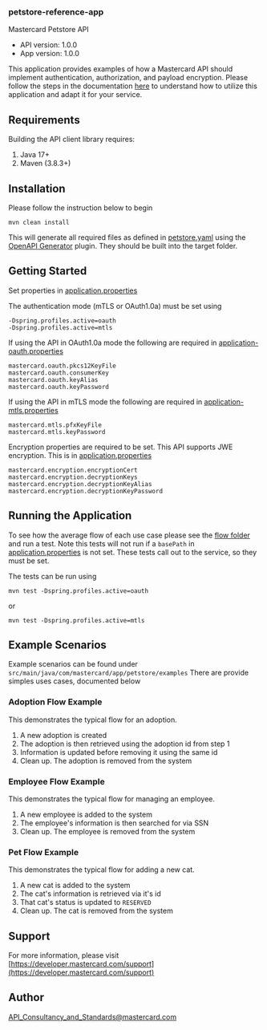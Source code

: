 ### petstore-reference-app

Mastercard Petstore API
- API version: 1.0.0
- App version: 1.0.0

This application provides examples of how a Mastercard API should implement authentication, authorization, and payload encryption.
Please follow the steps in the documentation [here](https://developer.mastercard.com/reference-service-ngw/documentation)
to understand how to utilize this application and adapt it for your service.

## Requirements

Building the API client library requires:
1. Java 17+
2. Maven (3.8.3+)

## Installation

Please follow the instruction below to begin

```shell
mvn clean install
```

This will generate all required files as defined in [petstore.yaml](src/main/resources/petstore.yaml) using the [OpenAPI Generator](https://openapi-generator.tech/) plugin. They should be built into the target folder.

## Getting Started

Set properties in [application.properties](src/main/resources/application.properties)

The authentication mode (mTLS or OAuth1.0a) must be set using 
```
-Dspring.profiles.active=oauth
-Dspring.profiles.active=mtls
```
If using the API in OAuth1.0a mode the following are required in [application-oauth.properties](src/main/resources/application-oauth.properties)
```
mastercard.oauth.pkcs12KeyFile
mastercard.oauth.consumerKey
mastercard.oauth.keyAlias
mastercard.oauth.keyPassword
```
If using the API in mTLS mode the following are required in [application-mtls.properties](src/main/resources/application-mtls.properties)
```
mastercard.mtls.pfxKeyFile
mastercard.mtls.keyPassword
```
Encryption properties are required to be set. This API supports JWE encryption. This is in [application.properties](src/main/resources/application.properties)
```
mastercard.encryption.encryptionCert
mastercard.encryption.decryptionKeys
mastercard.encryption.decryptionKeyAlias
mastercard.encryption.decryptionKeyPassword
```

## Running the Application

To see how the average flow of each use case please see the [flow folder](src/test/java/com/mastercard/app/petstore/flow) and run a test. Note this tests will not
run if a `basePath` in [application.properties](src/main/resources/application.properties) is not set. These tests call
out to the service, so they must be set.

The tests can be run using
```shell
mvn test -Dspring.profiles.active=oauth
```
or 
```shell
mvn test -Dspring.profiles.active=mtls
```

## Example Scenarios

Example scenarios can be found under `src/main/java/com/mastercard/app/petstore/examples`
There are provide simples uses cases, documented below

### Adoption Flow Example
This demonstrates the typical flow for an adoption. 
1) A new adoption is created 
2) The adoption is then retrieved using the adoption id from step 1 
3) Information is updated before removing it using the same id
4) Clean up. The adoption is removed from the system

### Employee Flow Example
This demonstrates the typical flow for managing an employee.
1) A new employee is added to the system
2) The employee's information is then searched for via SSN
3) Clean up. The employee is removed from the system

### Pet Flow Example
This demonstrates the typical flow for adding a new cat.
1) A new cat is added to the system
2) The cat's information is retrieved via it's id
3) That cat's status is updated to `RESERVED`
4) Clean up. The cat is removed from the system


## Support
For more information, please visit [https://developer.mastercard.com/support](https://developer.mastercard.com/support)

## Author

API_Consultancy_and_Standards@mastercard.com
